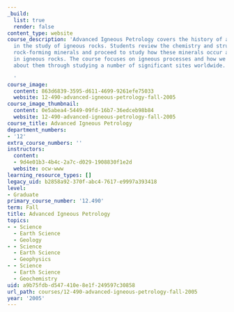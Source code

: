 ```yaml
---
_build:
  list: true
  render: false
content_type: website
course_description: 'Advanced Igneous Petrology covers the history of and recent developments
  in the study of igneous rocks. Students review the chemistry and structure of igneous
  rock-forming minerals and proceed to study how these minerals occur and interact
  in igneous rocks. The course focuses on igneous processes and how we have learned
  about them through studying a number of significant sites worldwide.

  '
course_image:
  content: 863d6839-3595-d611-4699-9261efe75033
  website: 12-490-advanced-igneous-petrology-fall-2005
course_image_thumbnail:
  content: 0e5abea4-5449-09fd-16b7-36edceb98b84
  website: 12-490-advanced-igneous-petrology-fall-2005
course_title: Advanced Igneous Petrology
department_numbers:
- '12'
extra_course_numbers: ''
instructors:
  content:
  - 9d4e01b3-4b4c-2a7c-d029-1908830f1e2d
  website: ocw-www
learning_resource_types: []
legacy_uid: b2858a92-370f-abc4-7617-e9997a393418
level:
- Graduate
primary_course_number: '12.490'
term: Fall
title: Advanced Igneous Petrology
topics:
- - Science
  - Earth Science
  - Geology
- - Science
  - Earth Science
  - Geophysics
- - Science
  - Earth Science
  - Geochemistry
uid: a9b75fdb-d547-410e-8e1f-249597c30858
url_path: courses/12-490-advanced-igneous-petrology-fall-2005
year: '2005'
---
```

